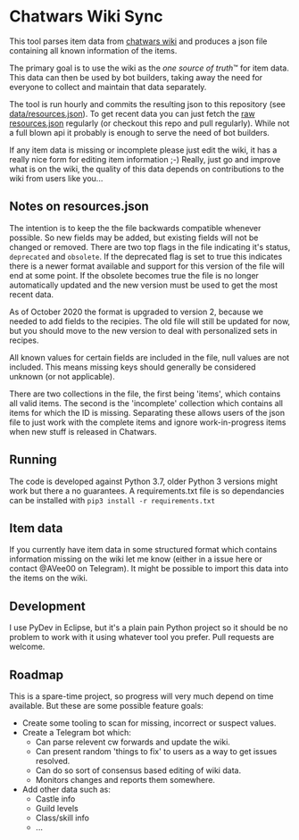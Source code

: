 # Chatwars Wiki Sync
This tool parses item data from [chatwars wiki](https://chatwars-wiki.de/) and produces a json file containing all known information of the items. 

The primary goal is to use the wiki as the *one source of truth*™ for item data. This data can then be used by bot builders, taking away the need for everyone to collect and maintain that data separately. 

The tool is run hourly and commits the resulting json to this repository (see [data/resources.json](https://github.com/AVee/cw_wiki_sync/blob/master/data/resources.json)). To get recent data you can just fetch the [raw resources.json](https://raw.githubusercontent.com/AVee/cw_wiki_sync/master/data/resources.json) regularly (or checkout this repo and pull regularly). While not a full blown api it probably is enough to serve the need of bot builders.

If any item data is missing or incomplete please just edit the wiki, it has a really nice form for editing item information ;-) Really, just go and improve what is on the wiki, the quality of this data depends on contributions to the wiki from users like you...

## Notes on resources.json
The intention is to keep the the file backwards compatible whenever possible. So new fields may be added, but existing fields will not be changed or removed. There are two top flags in the file indicating it's status, `deprecated` and `obsolete`. If the deprecated flag is set to true this indicates there is a newer format available and support for this version of the file will end at some point. If the obsolete becomes true the file is no longer automatically updated and the new version must be used to get the most recent data.

As of October 2020 the format is upgraded to version 2, because we needed to add fields to the recipies. The old file will still be updated for now, but you should move to the new version to deal with personalized sets in recipes.

All known values for certain fields are included in the file, null values are not included. This means missing keys should generally be considered unknown (or not applicable).

There are two collections in the file, the first being 'items', which contains all valid items. The second is the 'incomplete' collection which contains all items for which the ID is missing. Separating these allows users of the json file to just work with the complete items and ignore work-in-progress items when new stuff is released in Chatwars.

## Running
The code is developed against Python 3.7, older Python 3 versions might work but there a no guarantees. A requirements.txt file is so dependancies can be installed with `pip3 install -r requirements.txt`

## Item data
If you currently have item data in some structured format which contains information missing on the wiki let me know (either in a issue here or contact @AVee00 on Telegram). It might be possible to import this data into the items on the wiki.

## Development
I use PyDev in Eclipse, but it's a plain pain Python project so it should be no problem to work with it using whatever tool you prefer. Pull requests are welcome.

## Roadmap
This is a spare-time project, so progress will very much depend on time available. But these are some possible feature goals:
- Create some tooling to scan for missing, incorrect or suspect values.
- Create a Telegram bot which:
  - Can parse relevent cw forwards and update the wiki.
  - Can present random 'things to fix' to users as a way to get issues resolved.
  - Can do so sort of consensus based editing of wiki data.
  - Monitors changes and reports them somewhere.
- Add other data such as:
  - Castle info
  - Guild levels
  - Class/skill info
  - ...

